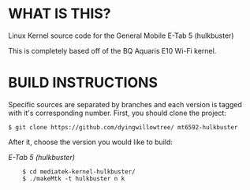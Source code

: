 WHAT IS THIS?
=============

Linux Kernel source code for the General Mobile E-Tab 5 (hulkbuster)

This is completely based off of the BQ Aquaris E10 Wi-Fi kernel.

BUILD INSTRUCTIONS
===================

Specific sources are separated by branches and each version is tagged with it's corresponding number. First, you should
clone the project:

	$ git clone https://github.com/dyingwillowtree/ mt6592-hulkbuster

After it, choose the version you would like to build:

*E-Tab 5 (hulkbuster)*

        $ cd mediatek-kernel-hulkbuster/
        $ ./makeMtk -t hulkbuster n k

